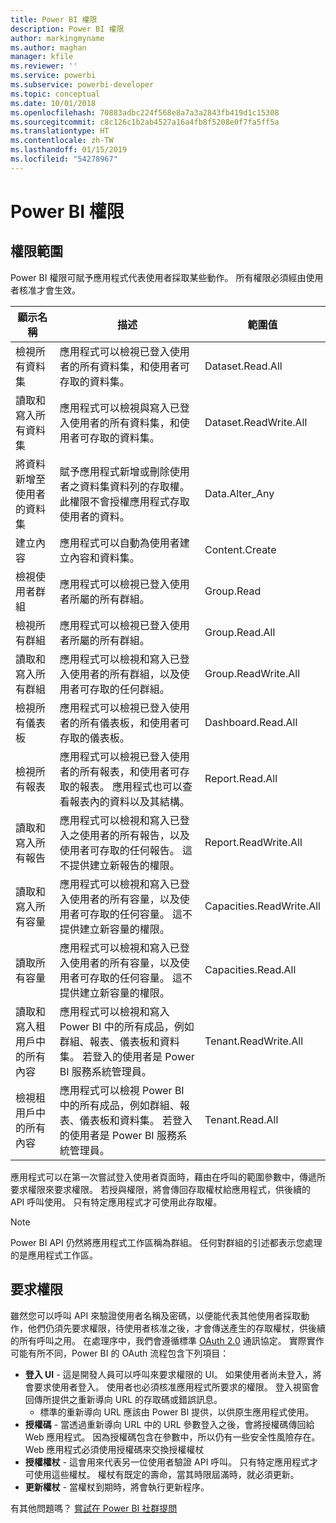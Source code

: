 ```yaml
---
title: Power BI 權限
description: Power BI 權限
author: markingmyname
ms.author: maghan
manager: kfile
ms.reviewer: ''
ms.service: powerbi
ms.subservice: powerbi-developer
ms.topic: conceptual
ms.date: 10/01/2018
ms.openlocfilehash: 70883adbc224f568e8a7a3a2843fb419d1c15308
ms.sourcegitcommit: c8c126c1b2ab4527a16a4fb8f5208e0f7fa5ff5a
ms.translationtype: HT
ms.contentlocale: zh-TW
ms.lasthandoff: 01/15/2019
ms.locfileid: "54278967"
---
```

# <a name="power-bi-permissions"></a>Power BI 權限

## <a name="permission-scopes"></a>權限範圍

Power BI 權限可賦予應用程式代表使用者採取某些動作。 所有權限必須經由使用者核准才會生效。

| 顯示名稱 | 描述 | 範圍值 |
| --- | --- | --- |
| 檢視所有資料集 |應用程式可以檢視已登入使用者的所有資料集，和使用者可存取的資料集。 |Dataset.Read.All |
| 讀取和寫入所有資料集 |應用程式可以檢視與寫入已登入使用者的所有資料集，和使用者可存取的資料集。 |Dataset.ReadWrite.All |
| 將資料新增至使用者的資料集 |賦予應用程式新增或刪除使用者之資料集資料列的存取權。 此權限不會授權應用程式存取使用者的資料。 |Data.Alter_Any |
| 建立內容 |應用程式可以自動為使用者建立內容和資料集。 |Content.Create |
| 檢視使用者群組 |應用程式可以檢視已登入使用者所屬的所有群組。 |Group.Read |
| 檢視所有群組 |應用程式可以檢視已登入使用者所屬的所有群組。 |Group.Read.All |
| 讀取和寫入所有群組 |應用程式可以檢視和寫入已登入使用者的所有群組，以及使用者可存取的任何群組。 |Group.ReadWrite.All |
| 檢視所有儀表板 |應用程式可以檢視已登入使用者的所有儀表板，和使用者可存取的儀表板。 |Dashboard.Read.All |
| 檢視所有報表 |應用程式可以檢視已登入使用者的所有報表，和使用者可存取的報表。 應用程式也可以查看報表內的資料以及其結構。 |Report.Read.All |
| 讀取和寫入所有報告 |應用程式可以檢視和寫入已登入之使用者的所有報告，以及使用者可存取的任何報告。 這不提供建立新報告的權限。 |Report.ReadWrite.All |
| 讀取和寫入所有容量 |應用程式可以檢視和寫入已登入使用者的所有容量，以及使用者可存取的任何容量。 這不提供建立新容量的權限。 |Capacities.ReadWrite.All |
| 讀取所有容量 |應用程式可以檢視和寫入已登入使用者的所有容量，以及使用者可存取的任何容量。 這不提供建立新容量的權限。 |Capacities.Read.All |
| 讀取和寫入租用戶中的所有內容 |應用程式可以檢視和寫入 Power BI 中的所有成品，例如群組、報表、儀表板和資料集。 若登入的使用者是 Power BI 服務系統管理員。 |Tenant.ReadWrite.All |
| 檢視租用戶中的所有內容 |應用程式可以檢視 Power BI 中的所有成品，例如群組、報表、儀表板和資料集。 若登入的使用者是 Power BI 服務系統管理員。 |Tenant.Read.All |

應用程式可以在第一次嘗試登入使用者頁面時，藉由在呼叫的範圍參數中，傳遞所要求權限來要求權限。 若授與權限，將會傳回存取權杖給應用程式，供後續的 API 呼叫使用。 只有特定應用程式才可使用此存取權。

> [!NOTE]
> Power BI API 仍然將應用程式工作區稱為群組。 任何對群組的引述都表示您處理的是應用程式工作區。

## <a name="requesting-permissions"></a>要求權限

雖然您可以呼叫 API 來驗證使用者名稱及密碼，以便能代表其他使用者採取動作，他們仍須先要求權限，待使用者核准之後，才會傳送產生的存取權杖，供後續的所有呼叫之用。 在處理序中，我們會遵循標準 [OAuth 2.0](http://oauth.net/2/) 通訊協定。 實際實作可能有所不同，Power BI 的 OAuth 流程包含下列項目：

* **登入 UI** - 這是開發人員可以呼叫來要求權限的 UI。 如果使用者尚未登入，將會要求使用者登入。 使用者也必須核准應用程式所要求的權限。 登入視窗會回傳所提供之重新導向 URL 的存取碼或錯誤訊息。
  * 標準的重新導向 URL 應該由 Power BI 提供，以供原生應用程式使用。
* **授權碼** - 當透過重新導向 URL 中的 URL 參數登入之後，會將授權碼傳回給 Web 應用程式。 因為授權碼包含在參數中，所以仍有一些安全性風險存在。 Web 應用程式必須使用授權碼來交換授權權杖
* **授權權杖** - 這會用來代表另一位使用者驗證 API 呼叫。 只有特定應用程式才可使用這些權杖。 權杖有既定的壽命，當其時限屆滿時，就必須更新。
* **更新權杖** - 當權杖到期時，將會執行更新程序。

有其他問題嗎？ [嘗試在 Power BI 社群提問](http://community.powerbi.com/)